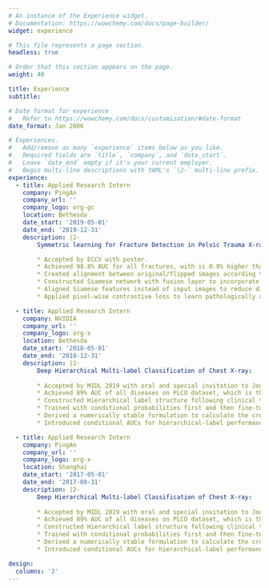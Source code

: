 ```yaml
---
# An instance of the Experience widget.
# Documentation: https://wowchemy.com/docs/page-builder/
widget: experience

# This file represents a page section.
headless: true

# Order that this section appears on the page.
weight: 40

title: Experience
subtitle:

# Date format for experience
#   Refer to https://wowchemy.com/docs/customization/#date-format
date_format: Jan 2006

# Experiences.
#   Add/remove as many `experience` items below as you like.
#   Required fields are `title`, `company`, and `date_start`.
#   Leave `date_end` empty if it's your current employer.
#   Begin multi-line descriptions with YAML's `|2-` multi-line prefix.
experience:
  - title: Applied Research Intern
    company: PingAn
    company_url: ''
    company_logo: org-gc
    location: Bethesda
    date_start: '2019-05-01'
    date_end: '2019-12-31'
    description: |2-
        Symmetric learning for Fracture Detection in Pelvic Trauma X-ray:

        * Accepted by ECCV with poster.
        * Achieved 98.8% AUC for all fractures, with is 0.8% higher than baseline model.
        * Created alignment between original/flipped images according to pelvic structure landmark detection.
        * Constructed Siamese network with fusion layer to incorporate symmetric information.
        * Aligned Siamese features instead of input images to reduce distortion artifacts.
        * Applied pixel-wise contrastive loss to learn pathologically asymmetric information explicitly.

  - title: Applied Research Intern
    company: NVIDIA
    company_url: ''
    company_logo: org-x
    location: Bethesda
    date_start: '2018-05-01'
    date_end: '2018-12-31'
    description: |2-
        Deep Hierarchical Multi-label Classification of Chest X-ray:
    
        * Accepted by MIDL 2019 with oral and special invitation to Journal Medical Image Analysis.
        * Achieved 89% AUC of all diseases on PLCO dataset, which is the state of the art.
        * Constructed Hierarchical label structure following clinical taxonomy.
        * Trained with conditional probabilities first and then fine-tuned with full probabilities training.
        * Derived a numerically stable formulation to calculate the cross entropy loss using full probabilities.
        * Introduced conditional AUCs for hierarchical-label performance evaluation.

  - title: Applied Research Intern
    company: PingAn
    company_url: ''
    company_logo: org-x
    location: Shanghai
    date_start: '2017-05-01'
    date_end: '2017-08-31'
    description: |2-
        Deep Hierarchical Multi-label Classification of Chest X-ray:
    
        * Accepted by MIDL 2019 with oral and special invitation to Journal Medical Image Analysis.
        * Achieved 89% AUC of all diseases on PLCO dataset, which is the state of the art.
        * Constructed Hierarchical label structure following clinical taxonomy.
        * Trained with conditional probabilities first and then fine-tuned with full probabilities training.
        * Derived a numerically stable formulation to calculate the cross entropy loss using full probabilities.
        * Introduced conditional AUCs for hierarchical-label performance evaluation.

design:
  columns: '2'
---
```

